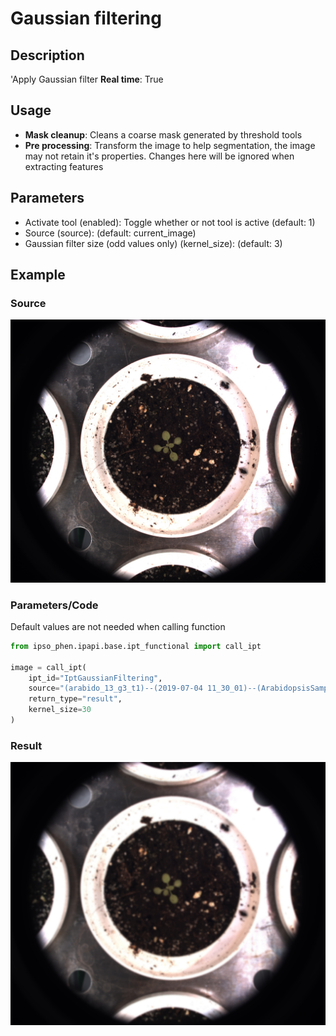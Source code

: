 # Gaussian filtering

## Description

'Apply Gaussian filter
**Real time**: True

## Usage

- **Mask cleanup**: Cleans a coarse mask generated by threshold tools
- **Pre processing**: Transform the image to help segmentation, 
    the image may not retain it's 
    properties. Changes here will be ignored when extracting features

## Parameters

- Activate tool (enabled): Toggle whether or not tool is active (default: 1)
- Source (source):  (default: current_image)
- Gaussian filter size (odd values only) (kernel_size):  (default: 3)

## Example

### Source

![Source image](images/arabido_sample.jpg)

### Parameters/Code

Default values are not needed when calling function

```python
from ipso_phen.ipapi.base.ipt_functional import call_ipt

image = call_ipt(
    ipt_id="IptGaussianFiltering",
    source="(arabido_13_g3_t1)--(2019-07-04 11_30_01)--(ArabidopsisSampleExperiment)--(vis-side0).jpg",
    return_type="result",
    kernel_size=30
)
```

### Result

![Result image](images/ipt_Gaussian_filtering.jpg)
